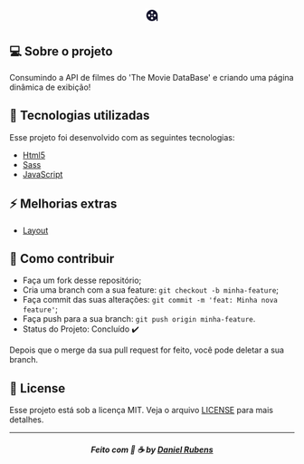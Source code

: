 <div align="center">

# ![Movies](assets/img/icon.png)

</div>

## 💻 Sobre o projeto

Consumindo a API de filmes do 'The Movie DataBase' e criando uma página dinâmica de exibição!

## :rocket:  Tecnologias utilizadas
Esse projeto foi desenvolvido com as seguintes tecnologias:
- [Html5](https://html.spec.whatwg.org/)
- [Sass](https://sass-lang.com/)
- [JavaScript](https://www.w3.org/standards/webdesign/script)

## :zap:  Melhorias extras
- [Layout](https://www.figma.com/file/T6KNbp4XRHNImNFczpHVts/Popular-Movies?node-id=0%3A1&t=ca1CoVwpOEqQhJYa-0)


## :metal: Como contribuir


- Faça um fork desse repositório;
- Cria uma branch com a sua feature: `git checkout -b minha-feature`;
- Faça commit das suas alterações: `git commit -m 'feat: Minha nova feature'`;
- Faça push para a sua branch: `git push origin minha-feature`.
- Status do Projeto: Concluído :heavy_check_mark:


Depois que o merge da sua pull request for feito, você pode deletar a sua branch.


## 📝 License

Esse projeto está sob a licença MIT. Veja o arquivo [LICENSE](LICENSE) para mais detalhes.

---
<h5 align="center">
    Feito com 🖤 ☕  by <a href="https://danielcrubens.github.io/" target="_blank">Daniel Rubens</a>
</h5>






